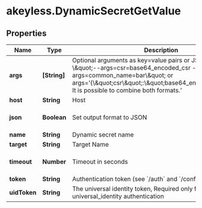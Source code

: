 # akeyless.DynamicSecretGetValue

## Properties

Name | Type | Description | Notes
------------ | ------------- | ------------- | -------------
**args** | **[String]** | Optional arguments as key&#x3D;value pairs or JSON strings, e.g - \\\&quot;--args&#x3D;csr&#x3D;base64_encoded_csr --args&#x3D;common_name&#x3D;bar\\\&quot; or args&#x3D;&#39;{\\\&quot;csr\\\&quot;:\\\&quot;base64_encoded_csr\\\&quot;}. It is possible to combine both formats.&#39; | [optional] 
**host** | **String** | Host | [optional] 
**json** | **Boolean** | Set output format to JSON | [optional] [default to false]
**name** | **String** | Dynamic secret name | 
**target** | **String** | Target Name | [optional] 
**timeout** | **Number** | Timeout in seconds | [optional] [default to 15]
**token** | **String** | Authentication token (see &#x60;/auth&#x60; and &#x60;/configure&#x60;) | [optional] 
**uidToken** | **String** | The universal identity token, Required only for universal_identity authentication | [optional] 


